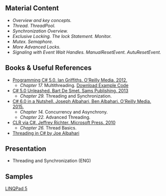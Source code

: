 ## Material Content 
- *Overview and key concepts.*
- *Thread. ThreadPool.*
- *Synchronization Overview.*
- *Exclusive Locking. The lock Statement. Monitor.*
- *Mutex. Semaphore.*
- *More Advanced Locks.*
- *Signaling with Event Wait Handles. ManualResetEvent. AutuResetEvent.*

## Books & Useful References 
- [Programming C# 5.0. Ian Griffiths. O'Reilly Media. 2012.](http://shop.oreilly.com/product/0636920024064.do) 
   - *Chapter 17.* Multithreading. [Download Example Code](https://resources.oreilly.com/examples/0636920024064/blob/master/Ch17.zip) 
- [C# 5.0 Unleashed. Bart De Smet. Sams Publishing. 2013](https://www.goodreads.com/book/show/16284093-c-5-0-unleashed)
   - *Chapter 29.* Threading and Synchronization.
- [C# 6.0 in a Nutshell. Joseph Albahari, Ben Albahari. O'Reilly Media. 2015.](http://shop.oreilly.com/product/0636920040323.do)
   - *Chapter 14.* Concurrency and Asynchrony.
   - *Chapter 22.* Advanced Threading.
- [CLR via C#. Jeffrey Richter. Microsoft Press. 2010](https://www.goodreads.com/book/show/7121415-clr-via-c)
   - *Chapter 26.* Thread Basics.
- [Threading in C# by Joe Albahari](http://www.albahari.com/threading/)
   
## Presentation 
- Threading and Synchronization (ENG)

## Samples 
[LINQPad 5](https://github.com/EPM-RD-NETLAB/.NET-Framework-modules/tree/master/M17.%20Threading%20and%20Synchronization/Samples/LINQPad%205)
